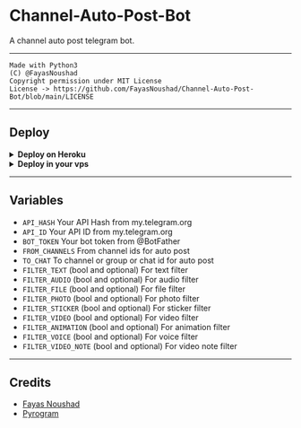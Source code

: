 # Channel-Auto-Post-Bot

A channel auto post telegram bot.

---

```
Made with Python3
(C) @FayasNoushad
Copyright permission under MIT License
License -> https://github.com/FayasNoushad/Channel-Auto-Post-Bot/blob/main/LICENSE
```

---

## Deploy 

<details>
  <summary><b>Deploy on Heroku</b></summary>

<p align="left">
  <a href="https://heroku.com/deploy?template=https://github.com/FayasNoushad/Channel-Auto-Post-Bot/tree/main">
     <img height="30px" src="https://img.shields.io/badge/Deploy%20To%20Heroku-blueviolet?style=for-the-badge&logo=heroku">
  </a>
</p>

</details>

<details>
  <summary><b>Deploy in your vps</b></summary>

```sh
git clone https://github.com/FayasNoushad/Channel-Auto-Post-Bot/tree/main
cd Channel-Auto-Post-Bot
pip3 install -r requirements.txt
# <Create Variables appropriately>
python3 main.py
```

</details>

---

## Variables

- `API_HASH` Your API Hash from my.telegram.org
- `API_ID` Your API ID from my.telegram.org
- `BOT_TOKEN` Your bot token from @BotFather
- `FROM_CHANNELS` From channel ids for auto post
- `TO_CHAT` To channel or group or chat id for auto post
- `FILTER_TEXT` (bool and optional) For text filter
- `FILTER_AUDIO` (bool and optional) For audio filter
- `FILTER_FILE` (bool and optional) For file filter
- `FILTER_PHOTO` (bool and optional) For photo filter
- `FILTER_STICKER` (bool and optional) For sticker filter
- `FILTER_VIDEO` (bool and optional) For video filter
- `FILTER_ANIMATION` (bool and optional) For animation filter
- `FILTER_VOICE` (bool and optional) For voice filter
- `FILTER_VIDEO_NOTE` (bool and optional) For video note filter

---

## Credits

- [Fayas Noushad](https://github.com/FayasNoushad)
- [Pyrogram](https://github.com/pyrogram/pyrogram)
